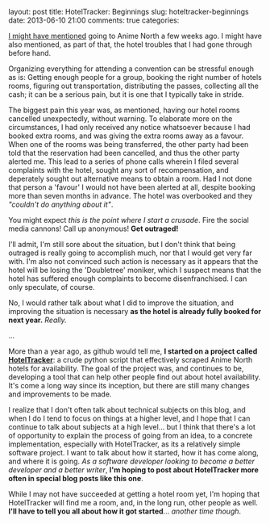 layout: post
title: HotelTracker: Beginnings
slug: hoteltracker-beginnings
date: 2013-06-10 21:00
comments: true
categories: 

[I might have mentioned](/2013/05/22/why-you-shouldnt-have-a-bad-time/) going to Anime North a few weeks ago. I might have also mentioned, as part of that, the hotel troubles that I had gone through before hand.

Organizing everything for attending a convention can be stressful enough as is: Getting enough people for a group, booking the right number of hotels rooms, figuring out transportation, distributing the passes, collecting all the cash; it can be a serious pain, but it is one that I typically take in stride.

The biggest pain this year was, as mentioned, having our hotel rooms cancelled unexpectedly, without warning. To elaborate more on the circumstances, I had only received any notice whatsoever because I had booked extra rooms, and was giving the extra rooms away as a favour. When one of the rooms was being transferred, the other party had been told that the reservation had been cancelled, and thus the other party alerted me. This lead to a series of phone calls wherein I filed several complaints with the hotel, sought any sort of recompensation, and deperately sought out alternative means to obtain a room. Had I not done that person a 'favour' I would not have been alerted at all, despite booking more than seven months in advance. The hotel was overbooked and they *"couldn't do anything about it"*.

You might expect *this is the point where I start a crusade*. Fire the social media cannons! Call up anonymous! **Get outraged!**

I'll admit, I'm still sore about the situation, but I don't think that being outraged is really going to accomplish much, nor that I would get very far with. I'm also not convinced such action is necessary as it appears that the hotel will be losing the 'Doubletree' moniker, which I suspect means that the hotel has suffered enough complaints to become disenfranchised. I can only speculate, of course.

No, I would rather talk about what I did to improve the situation, and improving the situation is necessary **as the hotel is already fully booked for next year.** *Really.*

...

More than a year ago, as github would tell me, **I started on a project called [HotelTracker](https://github.com/nt3rp/HotelTracker)**: a crude python script that effectively scraped Anime North hotels for availability. The goal of the project was, and continues to be, developing a tool that can help other people find out about hotel availability. It's come a long way since its inception, but there are still many changes and improvements to be made.

I realize that I don't often talk about technical subjects on this blog, and when I do I tend to focus on things at a higher level, and I hope that I can continue to talk about subjects at a high level... but I think that there's a lot of opportunity to explain the process of going from an idea, to a concrete implementation, especially with HotelTracker, as its a relatively simple software project. I want to talk about how it started, how it has come along, and where it is going. *As a software developer looking to become a better developer and a better writer*, **I'm hoping to post about HotelTracker more often in special blog posts like this one**.

While I may not have succeeded at getting a hotel room yet, I'm hoping that HotelTracker will find me a room, and, in the long run, other people as well. **I'll have to tell you all about how it got started**... *another time though*.

